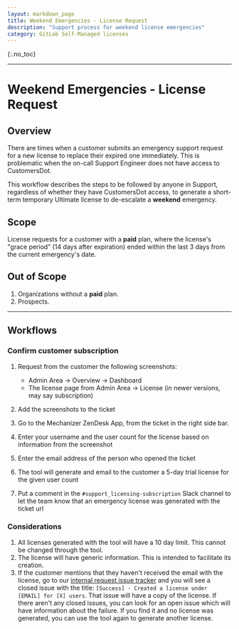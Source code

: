 ```yaml
---
layout: markdown_page
title: Weekend Emergencies - License Request
description: "Support process for weekend license emergencies"
category: GitLab Self-Managed licenses
---
```


{:.no_toc}

----

# Weekend Emergencies - License Request

## Overview

There are times when a customer submits an emergency support request for a new
license to replace their expired one immediately. This is problematic when the
on-call Support Engineer does not have access to CustomersDot.

This workflow describes the steps to be followed by anyone in Support,
regardless of whether they have CustomersDot access, to generate a short-term
temporary Ultimate license to de-escalate a **weekend** emergency.


## Scope

License requests for a customer with a **paid** plan, where the license's "grace period" (14 days after expiration) ended within the last 3 days from the current emergency's date.

## Out of Scope

1. Organizations without a **paid** plan.
1. Prospects.

---

## Workflows

### Confirm customer subscription

1. Request from the customer the following screenshots:

    - Admin Area -> Overview -> Dashboard
    - The license page from Admin Area -> License (in newer versions, may say subscription)
1. Add the screenshots to the ticket
1. Go to the Mechanizer ZenDesk App, from the ticket in the right side bar. 
1. Enter your username and the user count for the license based on information from the screenshot
1. Enter the email address of the person who opened the ticket
1. The tool will generate and email to the customer a 5-day trial license for the given user count
1. Put a comment in the `#support_licensing-subscription` Slack channel to let the team know that an emergency license was generated with the ticket url

### Considerations

1. All licenses generated with the tool will have a 10 day limit. This cannot be changed through the tool.
1. The license will have generic information. This is intended to facilitate its creation.
1. If the customer mentions that they haven't received the email with the license, go to our
   [internal request issue tracker](https://gitlab.com/gitlab-com/support/internal-requests/-/issues?sort=created_date&state=closed&label_name[]=Mechanizer::Emergency+License+Generation)
   and you will see a closed issue with the title: `[Success] - Created a license
   under [EMAIL] for [X] users`. That issue will have a copy of the license. If
   there aren't any closed issues, you can look for an open issue which will
   have information about the failure. If you find it and no license was
   generated, you can use the tool again to generate another license.

